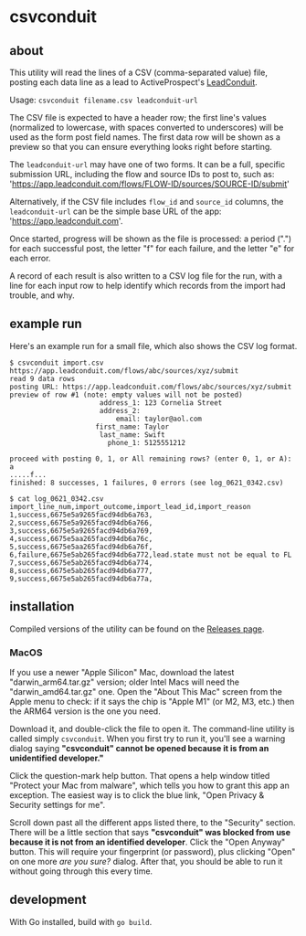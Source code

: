 # csvconduit

## about

This utility will read the lines of a CSV (comma-separated value) file, posting
each data line as a lead to ActiveProspect's [LeadConduit](https://activeprospect.com/leadconduit/).

Usage: `csvconduit filename.csv leadconduit-url`

The CSV file is expected to have a header row; the first line's values
(normalized to lowercase, with spaces converted to underscores) will
be used as the form post field names. The first data row will be shown as a
preview so that you can ensure everything looks right before starting.

The `leadconduit-url` may have one of two forms. It can be a full, specific
submission URL, including the flow and source IDs to post to, such as:
'https://app.leadconduit.com/flows/FLOW-ID/sources/SOURCE-ID/submit'

Alternatively, if the CSV file includes `flow_id` and `source_id` columns, the
`leadconduit-url` can be the simple base URL of the app:
'https://app.leadconduit.com'.

Once started, progress will be shown as the file is processed: a period (".")
for each successful post, the letter "f" for each failure, and the letter "e"
for each error. 

A record of each result is also written to a CSV log file for the run, with 
a line for each input row to help identify which records from the import 
had trouble, and why.

## example run

Here's an example run for a small file, which also shows the CSV log format.

```
$ csvconduit import.csv https://app.leadconduit.com/flows/abc/sources/xyz/submit 
read 9 data rows
posting URL: https://app.leadconduit.com/flows/abc/sources/xyz/submit
preview of row #1 (note: empty values will not be posted)
                      address_1: 123 Cornelia Street
                      address_2: 
                          email: taylor@aol.com
                     first_name: Taylor
                      last_name: Swift
                        phone_1: 5125551212

proceed with posting 0, 1, or All remaining rows? (enter 0, 1, or A): a
.....f...
finished: 8 successes, 1 failures, 0 errors (see log_0621_0342.csv)

$ cat log_0621_0342.csv
import_line_num,import_outcome,import_lead_id,import_reason
1,success,6675e5a9265facd94db6a763,
2,success,6675e5a9265facd94db6a766,
3,success,6675e5a9265facd94db6a769,
4,success,6675e5aa265facd94db6a76c,
5,success,6675e5aa265facd94db6a76f,
6,failure,6675e5ab265facd94db6a772,lead.state must not be equal to FL
7,success,6675e5ab265facd94db6a774,
8,success,6675e5ab265facd94db6a777,
9,success,6675e5ab265facd94db6a77a,
```

## installation

Compiled versions of the utility can be found on the [Releases
page](https://github.com/activeprospect/csvconduit/releases).

### MacOS

If you use a newer "Apple Silicon" Mac, download the latest "darwin_arm64.tar.gz" 
version; older Intel Macs will need the "darwin_amd64.tar.gz" one. Open the 
"About This Mac" screen from the Apple menu to check: if it says the chip is 
"Apple M1" (or M2, M3, etc.) then the ARM64 version is the one you need.

Download it, and double-click the file to open it. The command-line utility
is called simply `csvconduit`. When you first try to run it, you'll see a
warning dialog saying **"csvconduit" cannot be opened because it is from an
unidentified developer."** 

Click the question-mark help button. That opens a help window titled "Protect
your Mac from malware", which tells you how to grant this app an exception.
The easiest way is to click the blue link, "Open Privacy & Security
settings for me".

Scroll down past all the different apps listed there, to the "Security" 
section. There will be a little section that says **"csvconduit" was blocked
from use because it is not from an identified developer**. Click the "Open
Anyway" button. This will require your fingerprint (or password), plus clicking
"Open" on one more _are you sure?_ dialog. After that, you should be able
to run it without going through this every time.

## development

With Go installed, build with `go build`.
